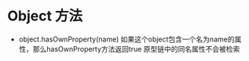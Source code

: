 # Object 方法

- object.hasOwnProperty(name)
  如果这个object包含一个名为name的属性，那么hasOwnProperty方法返回true
  原型链中的同名属性不会被检索